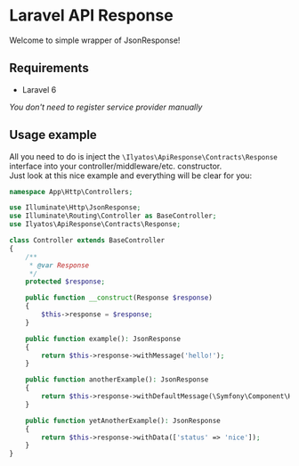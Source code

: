 # Laravel API Response

Welcome to simple wrapper of JsonResponse!

## Requirements

- Laravel 6

_You don't need to register service provider manually_

## Usage example

All you need to do is inject the `\Ilyatos\ApiResponse\Contracts\Response` interface into your controller/middleware/etc. constructor.\
Just look at this nice example and everything will be clear for you:
```php
namespace App\Http\Controllers;

use Illuminate\Http\JsonResponse;
use Illuminate\Routing\Controller as BaseController;
use Ilyatos\ApiResponse\Contracts\Response;

class Controller extends BaseController
{
    /**
     * @var Response
     */
    protected $response;

    public function __construct(Response $response)
    {
        $this->response = $response;
    }

    public function example(): JsonResponse
    {
        return $this->response->withMessage('hello!');
    }

    public function anotherExample(): JsonResponse
    {
        return $this->response->withDefaultMessage(\Symfony\Component\HttpFoundation\Response::HTTP_NOT_FOUND);
    }

    public function yetAnotherExample(): JsonResponse
    {
        return $this->response->withData(['status' => 'nice']);
    }
}
```
